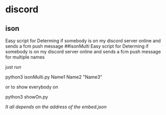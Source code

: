 # discord
## ison
Easy script for Determing if somebody is on my discord server online and sends a fcm push message
##isonMulti
Easy script for Determing if somebody is on my discord server online and sends a fcm push message for multiple names

just run

python3 isonMulti.py Name1 Name2 "Name3"

or to show everybody on

python3 showOn.py

*It all depends on the address of the embed.json*
